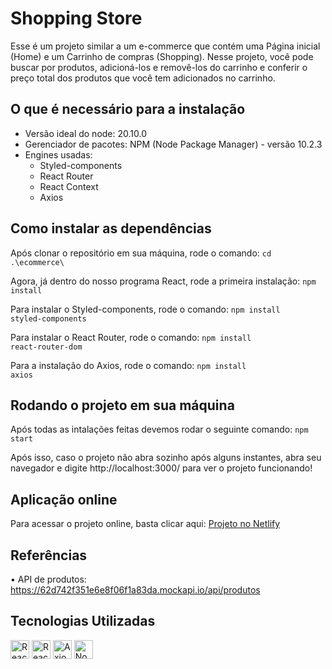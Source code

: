 
# Shopping Store
Esse é um projeto similar a um e-commerce que contém uma Página inicial (Home) e um Carrinho de compras (Shopping). 
Nesse projeto, você pode buscar por produtos, adicioná-los e removê-los do carrinho e conferir o preço total dos produtos que você tem adicionados no carrinho.


## O que é necessário para a instalação
- Versão ideal do node: 20.10.0
- Gerenciador de pacotes: NPM (Node Package Manager) - versão 10.2.3
- Engines usadas:
  - Styled-components
  - React Router
  - React Context
  - Axios

 
## Como instalar as dependências

Após clonar o repositório em sua máquina, rode o comando: <code>cd .\ecommerce\ </code>

Agora, já dentro do nosso programa React, rode a primeira instalação: <code>npm install</code>

Para instalar o Styled-components, rode o comando: <code>npm install styled-components</code>

Para instalar o React Router, rode o comando: <code>npm install react-router-dom</code>

Para a instalação do Axios, rode o comando: <code>npm install axios</code>


## Rodando o projeto em sua máquina
Após todas as intalações feitas devemos rodar o seguinte comando:
<code>npm start</code>

Após isso, caso o projeto não abra sozinho após alguns instantes, abra seu navegador e digite http://localhost:3000/ para ver o projeto funcionando!


## Aplicação online
Para acessar o projeto online, basta clicar aqui:
<a href="https://ecommerce-vanessa.netlify.app/">Projeto no Netlify</a>


## Referências
•	API de produtos: https://62d742f351e6e8f06f1a83da.mockapi.io/api/produtos


## Tecnologias Utilizadas
<div display="flex">  
  <img align="center" alt="React JS" height="30" src="https://cdn.jsdelivr.net/gh/devicons/devicon@latest/icons/react/react-original.svg" />
  <img align="center" alt="React Router" height="30" src="https://cdn.jsdelivr.net/gh/devicons/devicon@latest/icons/reactrouter/reactrouter-original.svg" />
  <img align="center" alt="Axios" height="30" src="https://cdn.jsdelivr.net/gh/devicons/devicon@latest/icons/axios/axios-plain.svg" />
  <img align="center" alt="Node Package Manager" height="30" src="https://cdn.jsdelivr.net/gh/devicons/devicon@latest/icons/npm/npm-original-wordmark.svg" />
</div>
